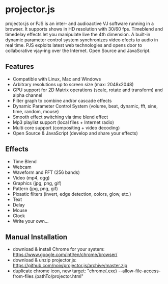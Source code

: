 

# projector.js
projector.js or PJS is an inter- and audioactive VJ software running in a browser. It supports shows in HD resolution with 30/60 fps. Timeblend and timedelay effects let you manipulate live the 4th dimension. A built-in dynamic parameter control system synchronizes video efects to audio in real time. PJS exploits latest web technologies and opens door to collaborative vjay-ing over the Internet. Open Source and JavaScript.

## Features
* Compatible with Linux, Mac and Windows
* Arbitrary resolutions up to screen size (max: 2048x2048)
* GPU support for 2D Matrix operations (scale, rotate and transform) and alpha channel
* Filter graph to combine and/or cascade effects
* Dynamic Parameter Control System (volume, beat, dynamic, fft, sine, time, random, mouse)
* Smooth effect switching via time blend effect
* Mp3 playlist support (local files + Internet radio)
* Multi core support (compositing + video decoding)
* Open Source & JavaScript (develop and share your effects)

## Effects
* Time Blend
* Webcam
* Waveform and FFT (256 bands)
* Video (mp4, ogg)
* Graphics (jpg, png, gif)
* Pattern (jpg, png, gif)
* Pixastic filters (invert, edge detection, colors, glow, etc.)
* Text
* Delay
* Mouse
* Clock
* Write your own...

## Manual Installation
* download & install Chrome for your system: https://www.google.com/intl/en/chrome/browser/
* download & unzip projector.js: https://github.com/noiv/projector.js/archive/master.zip
* duplicate chrome icon, new target: "chrome(.exe) --allow-file-access-from-files /pathTo/projector.html"
